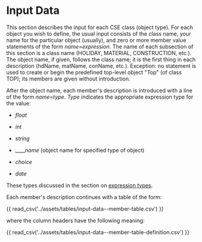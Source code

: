 # Input Data

This section describes the input for each CSE class (object type). For each object you wish to define, the usual input consists of the class name, your name for the particular object (usually), and zero or more member value statements of the form _name=expression_. The name of each subsection of this section is a class name (HOLIDAY, MATERIAL, CONSTRUCTION, etc.). The object name, if given, follows the class name; it is the first thing in each description (hdName, matName, conName, etc.). Exception: no statement is used to create or begin the predefined top-level object "Top" (of class TOP); its members are given without introduction.

After the object name, each member's description is introduced with a line of the form _name=type_. _Type_ indicates the appropriate expression type for the value:

- _float_

- _int_

- _string_

- \_\_\_\__name_ (object name for specified type of object)

- _choice_

- _date_

These types discussed in the section on [expression types](#expression-types).

Each member's description continues with a table of the form:

{{ read_csv('../assets/tables/input-data--member-table.csv') }}

where the column headers have the following meaning:

{{ read_csv('../assets/tables/input-data--member-table-definition.csv') }}
